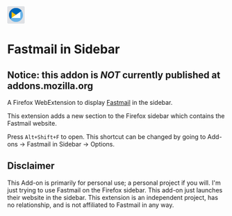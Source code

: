 ![image](/icons/48x48.png)

# Fastmail in Sidebar
## Notice: this addon is ***NOT*** currently published at addons.mozilla.org
A Firefox WebExtension to display [Fastmail](https://Fastmail.com/) in the sidebar.

This extension adds a new section to the Firefox sidebar which contains the Fastmail website.

Press `Alt+Shift+F` to open. This shortcut can be changed by going to Add-ons -> Fastmail in Sidebar -> Options.

## Disclaimer

This Add-on is primarily for personal use; a personal project if you will. I'm just trying to use Fastmail on the Firefox sidebar. This add-on just launches their website in the sidebar. This extension is an independent project, has no relationship, and is not affiliated to Fastmail in any way.
